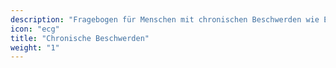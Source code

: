 ```yaml
---
description: "Fragebogen für Menschen mit chronischen Beschwerden wie Erschöpfung, Schmerzen, Schwindel oder Schlafstörungen."
icon: "ecg"
title: "Chronische Beschwerden"
weight: "1"
---
```



